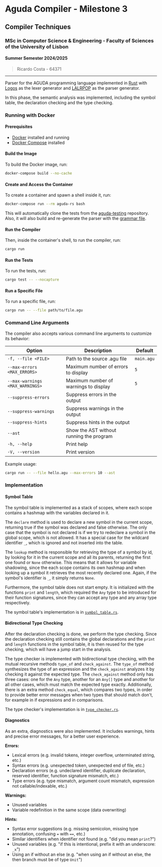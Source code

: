 # Aguda Compiler - Milestone 3

## Compiler Techniques
### MSc in Computer Science & Engineering - Faculty of Sciences of the University of Lisbon
#### Summer Semester 2024/2025

> Ricardo Costa - 64371

---

Parser for the AGUDA programming language implemented in [Rust](https://www.rust-lang.org/) with [Logos](https://logos.maciej.codes/) as the lexer generator and [LALRPOP](https://lalrpop.github.io/lalrpop/) as the parser generator.

In this phase, the semantic analysis was implemented, including the symbol table, the declaration checking and the type checking.

### Running with Docker

#### Prerequisites
- [Docker](https://www.docker.com/) installed and running
- [Docker Compose](https://docs.docker.com/compose/) installed

#### Build the Image

To build the Docker image, run:

```sh
docker-compose build --no-cache
```

#### Create and Access the Container

To create a container and spawn a shell inside it, run:

```sh
docker-compose run --rm aguda-rs bash
```

This will automatically clone the tests from the [aguda-testing](https://git.alunos.di.fc.ul.pt/tcomp000/aguda-testing) repository.
Also, it will also build and re-generate the parser with the [grammar file](./src/grammar.lalrpop).

#### Run the Compiler

Then, inside the container's shell, to run the compiler, run:

```sh
cargo run
```

#### Run the Tests
To run the tests, run:

```sh
cargo test -- --nocapture
```

#### Run a Specific File

To run a specific file, run:

```sh
cargo run -- --file path/to/file.agu
```

### Command Line Arguments

The compiler also accepts various command line arguments to customize its behavior:

| Option                          | Description                                | Default    |
|---------------------------------|--------------------------------------------|------------|
| `-f, --file <FILE>`             | Path to the source .agu file               | `main.agu` |
| `--max-errors <MAX_ERRORS>`     | Maximum number of errors to display        | `5`        |
| `--max-warnings <MAX_WARNINGS>` | Maximum number of warnings to display      | `5`        |
| `--suppress-errors`             | Suppress errors in the output              |            |
| `--suppress-warnings`           | Suppress warnings in the output            |            |
| `--suppress-hints`              | Suppress hints in the output               |            |
| `--ast`                         | Show the AST without running the program   |            |
| `-h, --help`                    | Print help                                 |            |
| `-V, --version`                 | Print version                              |            |

Example usage:

```sh
cargo run -- --file hello.agu --max-errors 10 --ast
```

### Implementation

#### Symbol Table

The symbol table is implemented as a stack of scopes, where each scope contains a hashmap with the variables declared in it.

The `declare` method is used to declare a new symbol in the current scope, returning true if the symbol was declared and false otherwise. The only case that the symbol is not declared is if we try to redeclare a symbol in the global scope, which is not allowed. It has a special case for the wildcard identifier `_`, which is ignored and not inserted into the table.

The `lookup` method is responsible for retrieving the type of a symbol by id, by looking for it in the current scope and all its parents, returning the first one found or `None` otherwise. This means that it allows for variable shadowing, since the each scope contains its own hashmap and when looking up a symbol it retrieves the most recently declared one. Again, if the symbol's identifier is `_`, it simply returns `None`.

Furthermore, the symbol table does not start empty. It is initialized with the functions `print` and `length`, which required the `Any` type to be introduced for their function signatures, since they can accept any type and any array type respectively.

The symbol table's implementation is in [`symbol_table.rs`](./src/semantic/symbol_table.rs).


#### Bidirectional Type Checking

After the declaration checking is done, we perform the type checking. Since the declaration checking still contains the global declarations and the `print` and `length` functions in the symbol table, it is then reused for the type checking, which will have a jump start in the analysis. 

The type checker is implemented with bidirectional type checking, with the mutual recursive methods `type_of` and `check_against`.
The `type_of` method synthesizes the type of an expression and the `check_against` analyzes it by checking it against the expected type.
The `check_against` method only has three cases: one for the `Any` type, another for an `Any[]` type and another for all other cases, which must match the expected type exactly.
Additionally, there is an extra method `check_equal`, which compares two types, in order to provide better error messages when two types that should match don't, for example in if expressions and in comparisons.

The type checker's implementation is in [`type_checker.rs`](./src/semantic/type_checker.rs).

#### Diagnostics

As an extra, diagnostics were also implemented. It includes warnings, hints and precise error messages, for a better user experience.

**Errors:**
- Lexical errors (e.g. invalid tokens, integer overflow, unterminated string, etc.)
- Syntax errors (e.g. unexpected token, unexpected end of file, etc.)
- Declaration errors (e.g. undeclared identifier, duplicate declaration, reserved identifier, function signature mismatch, etc.)
- Type errors (e.g. type mismatch, argument count mismatch, expression not callable/indexable, etc.)

**Warnings:**
- Unused variables
- Variable redefinition in the same scope (data overwriting)

**Hints:**
- Syntax error suggestions (e.g. missing semicolon, missing type annotation, confusing `=` with `==`, etc.)
- Similar identifiers when identifier not found (e.g. "did you mean `print`?")
- Unused variables (e.g. "if this is intentional, prefix it with an underscore: `_x`")
- Using an if without an else (e.g. "when using an if without an else, the then branch must be of type `Unit`")
